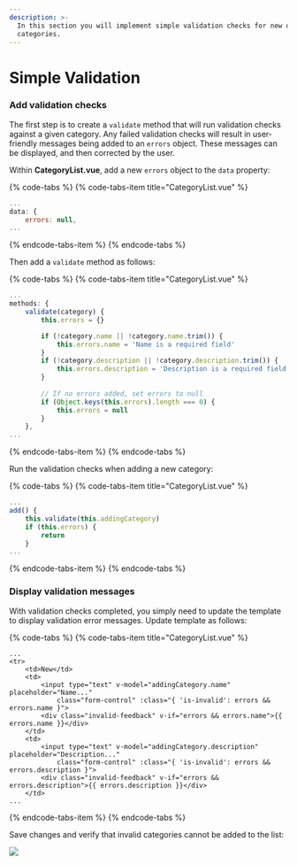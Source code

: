 ```yaml
---
description: >-
  In this section you will implement simple validation checks for new or updated
  categories.
---
```


# Simple Validation

### Add validation checks

The first step is to create a `validate`  method that will run validation checks against a given category. Any failed validation checks will result in user-friendly messages being added to an `errors` object. These messages can be displayed, and then corrected by the user.

Within **CategoryList.vue**, add a new `errors` object to the `data` property:

{% code-tabs %}
{% code-tabs-item title="CategoryList.vue" %}
```javascript
...
data: {
    errors: null,
...
```
{% endcode-tabs-item %}
{% endcode-tabs %}

Then add a `validate` method as follows:

{% code-tabs %}
{% code-tabs-item title="CategoryList.vue" %}
```javascript
...
methods: {
    validate(category) {
        this.errors = {}

        if (!category.name || !category.name.trim()) {
            this.errors.name = 'Name is a required field'
        }
        if (!category.description || !category.description.trim()) {
            this.errors.description = 'Description is a required field'
        }
        
        // If no errors added, set errors to null
        if (Object.keys(this.errors).length === 0) {
            this.errors = null
        }
    },
...
```
{% endcode-tabs-item %}
{% endcode-tabs %}

Run the validation checks when adding a new category:

{% code-tabs %}
{% code-tabs-item title="CategoryList.vue" %}
```javascript
...
add() {
    this.validate(this.addingCategory)
    if (this.errors) {
        return
    }
...
```
{% endcode-tabs-item %}
{% endcode-tabs %}

### Display validation messages

With validation checks completed, you simply need to update the template to display validation error messages. Update template as follows:

{% code-tabs %}
{% code-tabs-item title="CategoryList.vue" %}
```markup
...
<tr>
    <td>New</td>
    <td>
        <input type="text" v-model="addingCategory.name" placeholder="Name..." 
            class="form-control" :class="{ 'is-invalid': errors && errors.name }">
        <div class="invalid-feedback" v-if="errors && errors.name">{{ errors.name }}</div>
    </td>
    <td>
        <input type="text" v-model="addingCategory.description" placeholder="Description..." 
            class="form-control" :class="{ 'is-invalid': errors && errors.description }">
        <div class="invalid-feedback" v-if="errors && errors.description">{{ errors.description }}</div>
    </td>
...
```
{% endcode-tabs-item %}
{% endcode-tabs %}

Save changes and verify that invalid categories cannot be added to the list:

![](../.gitbook/assets/simple-validation-animation-1.gif)



